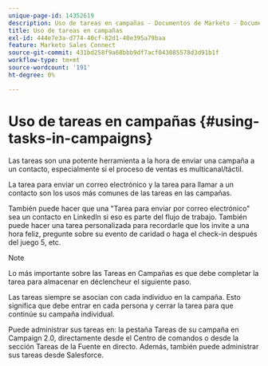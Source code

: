 ```yaml
---
unique-page-id: 14352619
description: Uso de tareas en campañas - Documentos de Marketo - Documentación del producto
title: Uso de tareas en campañas
exl-id: 444e7e3a-d774-40cf-82d1-40e395a79baa
feature: Marketo Sales Connect
source-git-commit: 431bd258f9a68bbb9df7acf043085578d3d91b1f
workflow-type: tm+mt
source-wordcount: '191'
ht-degree: 0%

---
```


# Uso de tareas en campañas {#using-tasks-in-campaigns}

Las tareas son una potente herramienta a la hora de enviar una campaña a un contacto, especialmente si el proceso de ventas es multicanal/táctil.

La tarea para enviar un correo electrónico y la tarea para llamar a un contacto son los usos más comunes de las tareas en las campañas.

También puede hacer que una &quot;Tarea para enviar por correo electrónico&quot; sea un contacto en LinkedIn si eso es parte del flujo de trabajo. También puede hacer una tarea personalizada para recordarle que los invite a una hora feliz, pregunte sobre su evento de caridad o haga el check-in después del juego 5, etc.

>[!NOTE]
>
>Lo más importante sobre las Tareas en Campañas es que debe completar la tarea para almacenar en déclencheur el siguiente paso.

Las tareas siempre se asocian con cada individuo en la campaña. Esto significa que debe entrar en cada persona y cerrar la tarea para que continúe su campaña individual.

Puede administrar sus tareas en: la pestaña Tareas de su campaña en Campaign 2.0, directamente desde el Centro de comandos o desde la sección Tareas de la Fuente en directo. Además, también puede administrar sus tareas desde Salesforce.

